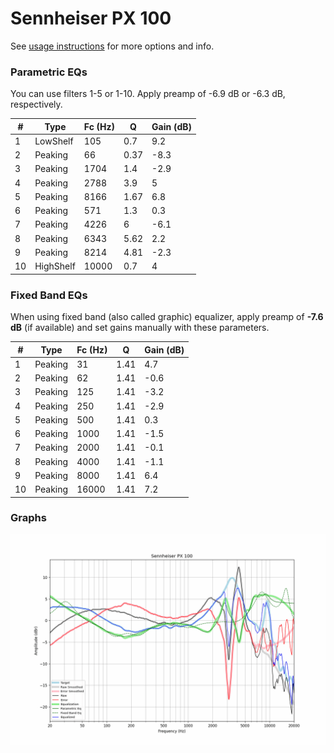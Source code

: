 # Sennheiser PX 100
See [usage instructions](https://github.com/jaakkopasanen/AutoEq#usage) for more options and info.

### Parametric EQs
You can use filters 1-5 or 1-10. Apply preamp of -6.9 dB or -6.3 dB, respectively.

|   # | Type      |   Fc (Hz) |    Q |   Gain (dB) |
|-----|-----------|-----------|------|-------------|
|   1 | LowShelf  |       105 | 0.7  |         9.2 |
|   2 | Peaking   |        66 | 0.37 |        -8.3 |
|   3 | Peaking   |      1704 | 1.4  |        -2.9 |
|   4 | Peaking   |      2788 | 3.9  |         5   |
|   5 | Peaking   |      8166 | 1.67 |         6.8 |
|   6 | Peaking   |       571 | 1.3  |         0.3 |
|   7 | Peaking   |      4226 | 6    |        -6.1 |
|   8 | Peaking   |      6343 | 5.62 |         2.2 |
|   9 | Peaking   |      8214 | 4.81 |        -2.3 |
|  10 | HighShelf |     10000 | 0.7  |         4   |

### Fixed Band EQs
When using fixed band (also called graphic) equalizer, apply preamp of **-7.6 dB** (if available) and set gains manually with these parameters.

|   # | Type    |   Fc (Hz) |    Q |   Gain (dB) |
|-----|---------|-----------|------|-------------|
|   1 | Peaking |        31 | 1.41 |         4.7 |
|   2 | Peaking |        62 | 1.41 |        -0.6 |
|   3 | Peaking |       125 | 1.41 |        -3.2 |
|   4 | Peaking |       250 | 1.41 |        -2.9 |
|   5 | Peaking |       500 | 1.41 |         0.3 |
|   6 | Peaking |      1000 | 1.41 |        -1.5 |
|   7 | Peaking |      2000 | 1.41 |        -0.1 |
|   8 | Peaking |      4000 | 1.41 |        -1.1 |
|   9 | Peaking |      8000 | 1.41 |         6.4 |
|  10 | Peaking |     16000 | 1.41 |         7.2 |

### Graphs
![](./Sennheiser%20PX%20100.png)
